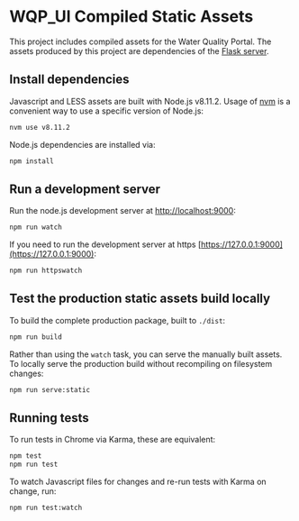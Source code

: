 # WQP_UI Compiled Static Assets

This project includes compiled assets for the Water Quality Portal. The assets
produced by this project are dependencies of the [Flask server](../server).

## Install dependencies

Javascript and LESS assets are built with Node.js v8.11.2. Usage of
[nvm](https://github.com/creationix/nvm) is a convenient way to use a specific
version of Node.js:

```bash
nvm use v8.11.2
```

Node.js dependencies are installed via:

```bash
npm install
```

## Run a development server

Run the node.js development server at
[http://localhost:9000](http://localhost:9000):

```bash
npm run watch
```

If you need to run the development server at https [https://127.0.0.1:9000](https://127.0.0.1:9000):
```bash
npm run httpswatch
```

## Test the production static assets build locally

To build the complete production package, built to `./dist`:

```bash
npm run build
```

Rather than using the `watch` task, you can serve the manually built assets.
To locally serve the production build without recompiling on filesystem
changes:

```bash
npm run serve:static
```

## Running tests

To run tests in Chrome via Karma, these are equivalent:

```bash
npm test
npm run test
```

To watch Javascript files for changes and re-run tests with Karma on change,
run:

```bash
npm run test:watch
```
